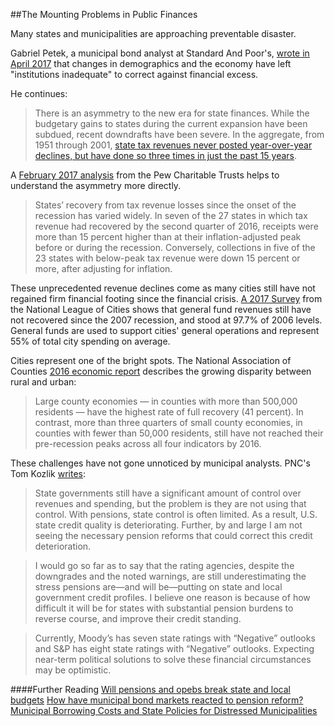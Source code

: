 ##The Mounting Problems in Public Finances

Many states and municipalities are approaching preventable disaster. 

Gabriel Petek, a municipal bond analyst at Standard And Poor's, [wrote in April 2017](http://thehill.com/blogs/pundits-blog/state-local-politics/327199-your-state-may-be-facing-the-dawn-of-an-unforgiving) that changes in demographics and the economy have left "institutions inadequate" to correct against financial excess. 

He continues:  

> There is an asymmetry to the new era for state finances. While the budgetary gains to states during the current expansion have been subdued, recent downdrafts have been severe. In the aggregate, from 1951 through 2001, [state tax revenues never posted year-over-year declines, but have done so three times in just the past 15 years](https://www.census.gov/programs-surveys/stc.html).

A [February 2017 analysis](http://www.pewtrusts.org/en/research-and-analysis/analysis/2017/02/02/despite-a-slump-tax-revenue-has-recovered-in-27-states) from the Pew Charitable Trusts helps to understand the asymmetry more directly. 

> States’ recovery from tax revenue losses since the onset of the recession has varied widely.  In seven of the 27 states in which tax revenue had recovered by the second quarter of 2016, receipts were more than 15 percent higher than at their inflation-adjusted peak before or during the recession. Conversely, collections in five of the 23 states with below-peak tax revenue were down 15 percent or more, after adjusting for inflation.

These unprecedented revenue declines come as many cities still have not regained firm financial footing since the financial crisis. [A 2017 Survey](http://nlc.org/sites/default/files/2017-09/NLC%20City%20Fiscal%20Conditions%202017.pdf) from the National League of Cities shows that general fund revenues still have not recovered since the 2007 recession, and stood at 97.7% of 2006 levels. General funds are used to support cities' general operations and represent 55% of total city spending on average. 

Cities represent one of the bright spots. The National Association of Counties [2016 economic report](http://www.naco.org/resources/county-economies-2016-widespread-recovery-slower-growth#profiles) describes the growing disparity between rural and urban:  

> Large county economies — in counties with more than 500,000 residents — have the highest rate of full recovery (41 percent). In contrast, more than three quarters of small county economies, in counties with fewer than 50,000 residents, still have not reached their pre-recession peaks across all four indicators by 2016.

These challenges have not gone unnoticed by municipal analysts. PNC's Tom Kozlik [writes](https://www.pnc.com/content/dam/pnc-com/pdf/corporateandinstitutional/MunicipalBond/US-State-Fiscal-Health-Lesson-from-Post-Recession-Miscue-11-1-17.pdf): 

> State governments still have a significant amount of control over revenues and spending, but the problem is they are not using that control. With pensions, state control is often limited. As a result, U.S. state credit quality is deteriorating. Further, by and large I am not seeing the necessary pension reforms that could correct this credit deterioration. 

> I would go so far as to say that the rating agencies, despite the downgrades and the noted warnings, are still underestimating the stress pensions are—and will be—putting on state and local government credit profiles. I believe one reason is because of how difficult it will be for states with substantial pension burdens to reverse course, and improve their credit standing. 

> Currently, Moody’s has seven state ratings with “Negative” outlooks and S&P has eight state ratings with “Negative” outlooks. Expecting near-term political solutions to solve these financial circumstances may be optimistic.


####Further Reading
[Will pensions and opebs break state and local budgets](http://crr.bc.edu/wp-content/uploads/2016/10/slp_51.pdf)
[How have municipal bond markets reacted to pension reform?](http://crr.bc.edu/wp-content/uploads/2017/10/slp_57.pdf)
[Municipal Borrowing Costs and State Policies for Distressed Municipalities](https://papers.ssrn.com/sol3/papers.cfm?abstract_id=2845515)